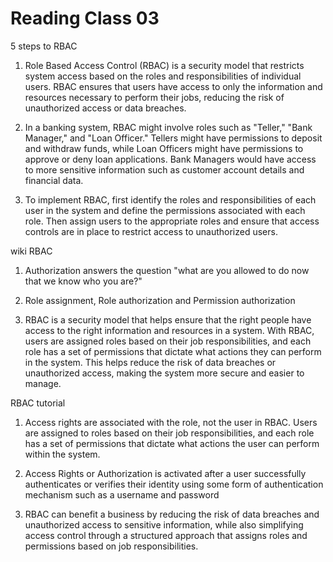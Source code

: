 # Reading Class 03

5 steps to RBAC

1) Role Based Access Control (RBAC) is a security model that restricts system access based on the roles and responsibilities of individual users. RBAC ensures that users have access to only the information and resources necessary to perform their jobs, reducing the risk of unauthorized access or data breaches.

2) In a banking system, RBAC might involve roles such as "Teller," "Bank Manager," and "Loan Officer." Tellers might have permissions to deposit and withdraw funds, while Loan Officers might have permissions to approve or deny loan applications. Bank Managers would have access to more sensitive information such as customer account details and financial data.

3) To implement RBAC, first identify the roles and responsibilities of each user in the system and define the permissions associated with each role. Then assign users to the appropriate roles and ensure that access controls are in place to restrict access to unauthorized users.

wiki RBAC

1) Authorization answers the question "what are you allowed to do now that we know who you are?"

2) Role assignment, Role authorization and Permission authorization

3) RBAC is a security model that helps ensure that the right people have access to the right information and resources in a system. With RBAC, users are assigned roles based on their job responsibilities, and each role has a set of permissions that dictate what actions they can perform in the system. This helps reduce the risk of data breaches or unauthorized access, making the system more secure and easier to manage.

RBAC tutorial

1) Access rights are associated with the role, not the user in RBAC. Users are assigned to roles based on their job responsibilities, and each role has a set of permissions that dictate what actions the user can perform within the system.

2) Access Rights or Authorization is activated after a user successfully authenticates or verifies their identity using some form of authentication mechanism such as a username and password

3) RBAC can benefit a business by reducing the risk of data breaches and unauthorized access to sensitive information, while also simplifying access control through a structured approach that assigns roles and permissions based on job responsibilities.